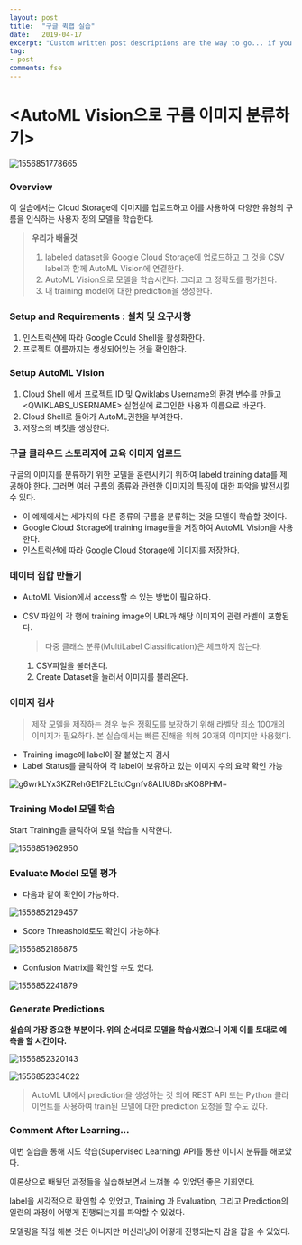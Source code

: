 ```yaml
---
layout: post
title:  "구글 퀵랩 실습"
date:   2019-04-17
excerpt: "Custom written post descriptions are the way to go... if you're not lazy."
tag:
- post
comments: fse
---
```


# <AutoML Vision으로 구름 이미지 분류하기>



![1556851778665](C:\Users\joon1\OneDrive\Desktop\1556851778665.png)

### Overview

이 실습에서는 Cloud Storage에 이미지를 업로드하고 이를 사용하여 다양한 유형의 구름을 인식하는 사용자 정의 모델을 학습한다.
>  **우리가 배울것**
>  1. labeled dataset을 Google Cloud Storage에 업로드하고 그 것을 CSV label과 함께 AutoML Vision에 연결한다.
>  2. AutoML Vision으로 모델을 학습시킨다. 그리고 그 정확도를 평가한다.
>  3. 내 training model에 대한 prediction을 생성한다.





### Setup and Requirements : 설치 및 요구사항
1.  인스트럭션에 따라 Google Could Shell을 활성화한다.
2.  프로젝트 이름까지는 생성되어있는 것을 확인한다.







### Setup AutoML Vision
1. Cloud Shell 에서 프로젝트 ID 및 Qwiklabs Username의 환경 변수를 만들고 <QWIKLABS_USERNAME> 실험실에 로그인한 사용자 이름으로 바꾼다.
2. Cloud Shell로 돌아가 AutoML권한을 부여한다.
3. 저장소의 버킷을 생성한다.





### 구글 클라우드 스토리지에 교육 이미지 업로드

구글의 이미지를 분류하기 위한 모델을 훈련시키기 위하여 labeld training data를 제공해야 한다. 그러면 여러 구름의 종류와 관련한 이미지의 특징에 대한 파악을 발전시킬 수 있다.

- 이 예제에서는 세가지의 다른 종류의 구름을 분류하는 것을 모델이 학습할 것이다.
- Google Cloud Storage에 training image들을 저장하여 AutoML Vision을 사용한다.
- 인스트럭션에 따라 Google Cloud Storage에 이미지를 저장한다.





### 데이터 집합 만들기

- AutoML Vision에서 access할 수 있는 방법이 필요하다.

- CSV 파일의 각 행에 training image의 URL과 해당 이미지의 관련 라벨이 포함된다.

  > 다중 클래스 분류(MultiLabel Classification)은 체크하지 않는다.

  1. CSV파일을 불러온다.
  2. Create Dataset을 눌러서 이미지를 불러온다.





### 이미지 검사

> 제작 모델을 제작하는 경우 높은 정확도를 보장하기 위해 라벨당 최소 100개의 이미지가 필요하다. 본 실습에서는 빠른 진해을 위해 20개의 이미지만 사용했다.

- Training image에 label이 잘 붙었는지 검사
- Label Status를 클릭하여 각 label이 보유하고 있는 이미지 수의 요약 확인 가능

![g6wrkLYx3KZRehGE1F2LEtdCgnfv8ALIU8DrsKO8PHM=](C:\Users\joon1\OneDrive\Desktop\g6wrkLYx3KZRehGE1F2LEtdCgnfv8ALIU8DrsKO8PHM=.png)







### Training Model 모델 학습

Start Training을 클릭하여 모델 학습을 시작한다.

![1556851962950](C:\Users\joon1\OneDrive\Desktop\1556851962950.png)









### Evaluate Model 모델 평가

- 다음과 같이 확인이 가능하다.

![1556852129457](C:\Users\joon1\OneDrive\Desktop\1556852129457.png)

- Score Threashold로도 확인이 가능하다.

![1556852186875](C:\Users\joon1\OneDrive\Desktop\1556852186875.png)

- Confusion Matrix를 확인할 수도 있다.

![1556852241879](C:\Users\joon1\AppData\Roaming\Typora\typora-user-images\1556852241879.png)





### Generate Predictions

**실습의 가장 중요한 부분이다. 위의 순서대로 모델을 학습시켰으니 이제 이를 토대로 예측을 할 시간이다.**



![1556852320143](C:\Users\joon1\AppData\Roaming\Typora\typora-user-images\1556852320143.png)

![1556852334022](C:\Users\joon1\AppData\Roaming\Typora\typora-user-images\1556852334022.png)

> AutoML UI에서 prediction을 생성하는 것 외에 REST API 또는 Python 클라이언트를 사용하여 train된 모델에 대한 prediction 요청을 할 수도 있다.





### Comment After Learning...

이번 실습을 통해 지도 학습(Supervised Learning) API를 통한 이미지 분류를 해보았다.

이론상으로 배웠던 과정들을 실습해보면서 느껴볼 수 있었던 좋은 기회였다.

label을 시각적으로 확인할 수 있었고, Training 과 Evaluation, 그리고 Prediction의 일련의 과정이 어떻게 진행되는지를 파악할 수 있었다.

모델링을 직접 해본 것은 아니지만 머신러닝이 어떻게 진행되는지 감을 잡을 수 있었다.
